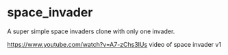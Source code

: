 # space_invader
A super simple space invaders clone with only one invader.

https://www.youtube.com/watch?v=A7-zChs3IUs
video of space invader v1